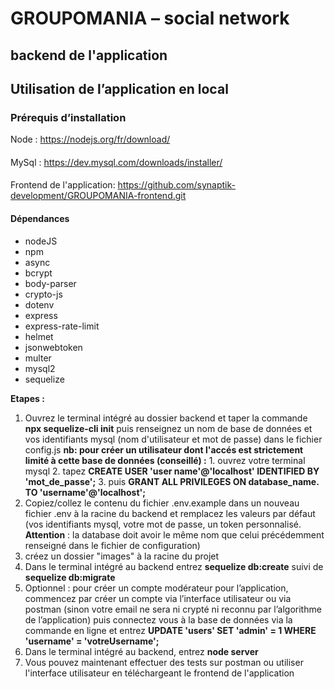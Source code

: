 # GROUPOMANIA – social network
## backend de l'application

## Utilisation de l’application en local

### Prérequis d’installation
Node : https://nodejs.org/fr/download/ 
####
MySql : https://dev.mysql.com/downloads/installer/
####
Frontend de l'application: https://github.com/synaptik-development/GROUPOMANIA-frontend.git

#### **Dépendances**
* nodeJS
* npm
* async
* bcrypt
* body-parser
* crypto-js
* dotenv
* express
* express-rate-limit
* helmet
* jsonwebtoken
* multer
* mysql2
* sequelize 

**Etapes :**
1. Ouvrez le terminal intégré au dossier backend et taper la commande **npx sequelize-cli init** puis renseignez un nom de base de données et vos identifiants mysql (nom d'utilisateur et mot de passe) dans le fichier config.js
    **nb: pour créer un utilisateur dont l'accés est strictement limité à cette base de données (conseillé) :**
        1. ouvrez votre terminal mysql
        2. tapez **CREATE USER 'user name'@'localhost' IDENTIFIED BY 'mot_de_passe';**
        3. puis **GRANT ALL PRIVILEGES ON database_name. TO 'username'@'localhost';**
2. Copiez/collez le contenu du fichier .env.example dans un nouveau fichier .env à la racine du backend et remplacez les valeurs par défaut (vos identifiants mysql, votre mot de passe, un token personnalisé. **Attention** : la database doit avoir le même nom que celui précédemment renseigné dans le fichier de configuration)
3. créez un dossier "images" à la racine du projet
4. Dans le terminal intégré au backend entrez **sequelize db:create** suivi de **sequelize db:migrate**
5. Optionnel : pour créer un compte modérateur pour l’application, commencez par créer un compte via l’interface utilisateur ou via postman (sinon votre email ne sera ni crypté ni reconnu par l’algorithme de l’application) puis connectez vous à la base de données via la commande en ligne et entrez **UPDATE 'users' SET 'admin' = 1 WHERE 'username' = 'votreUsername';**
6. Dans le terminal intégré au backend, entrez **node server**
7. Vous pouvez maintenant effectuer des tests sur postman ou utiliser l'interface utilisateur en téléchargeant le frontend de l'application